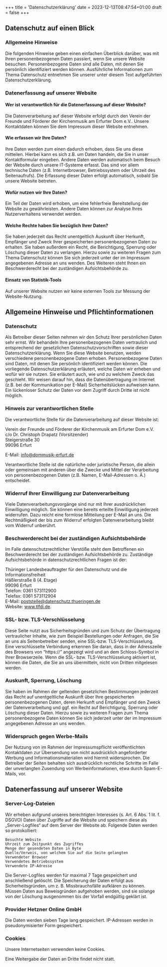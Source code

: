 +++
title = 'Datenschutzerklärung'
date = 2023-12-13T08:47:54+01:00
draft = false
+++

## Datenschutz auf einen Blick

### Allgemeine Hinweise

Die folgenden Hinweise geben einen einfachen Überblick darüber, was mit Ihren personenbezogenen Daten passiert, wenn Sie unsere Website besuchen. Personenbezogene Daten sind alle Daten, mit denen Sie persönlich identifiziert werden können. Ausführliche Informationen zum Thema Datenschutz entnehmen Sie unserer unter diesem Text aufgeführten Datenschutzerklärung.

### Datenerfassung auf unserer Website

#### Wer ist verantwortlich für die Datenerfassung auf dieser Website?

Die Datenverarbeitung auf dieser Website erfolgt durch den Verein der Freunde und Förderer der Kirchenmusik am Erfurter Dom e.V.. Unsere Kontaktdaten können Sie dem Impressum dieser Website entnehmen.

#### Wie erfassen wir Ihre Daten?

Ihre Daten werden zum einen dadurch erhoben, dass Sie uns diese mitteilen. Hierbei kann es sich z.B. um Daten handeln, die Sie in unser Kontaktformular eingeben. Andere Daten werden automatisch beim Besuch der Website durch unsere IT-Systeme erfasst. Das sind vor allem technische Daten (z.B. Internetbrowser, Betriebssystem oder Uhrzeit des Seitenaufrufs). Die Erfassung dieser Daten erfolgt automatisch, sobald Sie unsere Website betreten.

#### Wofür nutzen wir Ihre Daten?

Ein Teil der Daten wird erhoben, um eine fehlerfreie Bereitstellung der Website zu gewährleisten. Andere Daten können zur Analyse Ihres Nutzerverhaltens verwendet werden.

#### Welche Rechte haben Sie bezüglich Ihrer Daten?

Sie haben jederzeit das Recht unentgeltlich Auskunft über Herkunft, Empfänger und Zweck Ihrer gespeicherten personenbezogenen Daten zu erhalten. Sie haben außerdem ein Recht, die Berichtigung, Sperrung oder Löschung dieser Daten zu verlangen. Hierzu sowie zu weiteren Fragen zum Thema Datenschutz können Sie sich jederzeit unter der im Impressum angegebenen Adresse an uns wenden. Des Weiteren steht Ihnen ein Beschwerderecht bei der zuständigen Aufsichtsbehörde zu.

#### Einsatz von Statistik-Tools

Auf unserer Website nutzen wir keine externen Tools zur Messung der Website-Nutzung.

## Allgemeine Hinweise und Pflichtinformationen

### Datenschutz

Als Betreiber dieser Seiten nehmen wir den Schutz Ihrer persönlichen Daten sehr ernst. Wir behandeln Ihre personenbezogenen Daten vertraulich und entsprechend der gesetzlichen Datenschutzvorschriften sowie dieser Datenschutzerklärung. Wenn Sie diese Website benutzen, werden verschiedene personenbezogene Daten erhoben. Personenbezogene Daten sind Daten, mit denen Sie persönlich identifiziert werden können. Die vorliegende Datenschutzerklärung erläutert, welche Daten wir erheben und wofür wir sie nutzen. Sie erläutert auch, wie und zu welchem Zweck das geschieht. Wir weisen darauf hin, dass die Datenübertragung im Internet (z.B. bei der Kommunikation per E-Mail) Sicherheitslücken aufweisen kann. Ein lückenloser Schutz der Daten vor dem Zugriff durch Dritte ist nicht möglich.

### Hinweis zur verantwortlichen Stelle

Die verantwortliche Stelle für die Datenverarbeitung auf dieser Website ist:

Verein der Freunde und Förderer der Kirchenmusik am Erfurter Dom e.V.<br/>
c/o Dr. Christoph Drapatz (Vorsitzender)<br/>
Steigerstraße 30<br/>
99096 Erfurt<br/>

E-Mail: info@dommusik-erfurt.de

Verantwortliche Stelle ist die natürliche oder juristische Person, die allein oder gemeinsam mit anderen über die Zwecke und Mittel der Verarbeitung von personenbezogenen Daten (z.B. Namen, E-Mail-Adressen o. Ä.) entscheidet.

### Widerruf Ihrer Einwilligung zur Datenverarbeitung

Viele Datenverarbeitungsvorgänge sind nur mit Ihrer ausdrücklichen Einwilligung möglich. Sie können eine bereits erteilte Einwilligung jederzeit widerrufen. Dazu reicht eine formlose Mitteilung per E-Mail an uns. Die Rechtmäßigkeit der bis zum Widerruf erfolgten Datenverarbeitung bleibt vom Widerruf unberührt.

### Beschwerderecht bei der zuständigen Aufsichtsbehörde

Im Falle datenschutzrechtlicher Verstöße steht dem Betroffenen ein Beschwerderecht bei der zuständigen Aufsichtsbehörde zu. Zuständige Aufsichtsbehörde in datenschutzrechtlichen Fragen ist der:

Thüringer Landesbeauftragter für den Datenschutz und die Informationsfreiheit<br/>
Häßlerstraße 8 (4. Etage)<br/>
99096 Erfurt<br/>
Telefon: 0361 573112900<br/>
Telefax: 0361 573112904<br/>
E-Mail: poststelle@datenschutz.thueringen.de<br/>
Website: www.tlfdi.de.

### SSL- bzw. TLS-Verschlüsselung

Diese Seite nutzt aus Sicherheitsgründen und zum Schutz der Übertragung vertraulicher Inhalte, wie zum Beispiel Bestellungen oder Anfragen, die Sie an uns als Seitenbetreiber senden, eine SSL-bzw. TLS-Verschlüsselung. Eine verschlüsselte Verbindung erkennen Sie daran, dass in der Adresszeile des Browsers von “https://” angezeigt wird und an dem Schloss-Symbol in Ihrer Browserzeile. Wenn die SSL- bzw. TLS-Verschlüsselung aktiviert ist, können die Daten, die Sie an uns übermitteln, nicht von Dritten mitgelesen werden.

### Auskunft, Sperrung, Löschung

Sie haben im Rahmen der geltenden gesetzlichen Bestimmungen jederzeit das Recht auf unentgeltliche Auskunft über Ihre gespeicherten personenbezogenen Daten, deren Herkunft und Empfänger und den Zweck der Datenverarbeitung und ggf. ein Recht auf Berichtigung, Sperrung oder Löschung dieser Daten. Hierzu sowie zu weiteren Fragen zum Thema personenbezogene Daten können Sie sich jederzeit unter der im Impressum angegebenen Adresse an uns wenden.

### Widerspruch gegen Werbe-Mails

Der Nutzung von im Rahmen der Impressumspflicht veröffentlichten Kontaktdaten zur Übersendung von nicht ausdrücklich angeforderter Werbung und Informationsmaterialien wird hiermit widersprochen. Die Betreiber der Seiten behalten sich ausdrücklich rechtliche Schritte im Falle der unverlangten Zusendung von Werbeinformationen, etwa durch Spam-E-Mails, vor.

## Datenerfassung auf unserer Website

### Server-Log-Dateien

Wir erheben aufgrund unseres berechtigten
Interesses (s. Art. 6 Abs. 1 lit. f. DSGVO) Daten über Zugriffe auf die Website und speichern
diese als „Server-Logfiles“ auf dem Server der Website ab. Folgende Daten werden so
protokolliert:

	Besuchte Website
	Uhrzeit zum Zeitpunkt des Zugriffes
	Menge der gesendeten Daten in Byte
	Quelle/Verweis, von welchem Sie auf die Seite gelangten
	Verwendeter Browser
	Verwendetes Betriebssystem
	Verwendete IP-Adresse

Die Server-Logfiles werden für maximal 7 Tage gespeichert und anschließend gelöscht. Die
Speicherung der Daten erfolgt aus Sicherheitsgründen, um z. B. Missbrauchsfälle aufklären
zu können. Müssen Daten aus Beweisgründen aufgehoben werden, sind sie solange von der
Löschung ausgenommen bis der Vorfall endgültig geklärt ist.

### Provider Hetzner Online GmbH

Die Daten werden sieben Tage lang gespeichert. IP-Adressen werden in pseudonymisierter Form gespeichert.

### Cookies

Unsere Internetseiten verwenden keine Cookies.

Eine Weitergabe der Daten an Dritte findet nicht statt.
